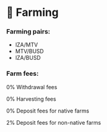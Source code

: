 # 🚜 Farming

### Farming pairs:

* IZA/MTV
* MTV/BUSD
* IZA/BUSD

### Farm fees:

0% Withdrawal fees

0% Harvesting fees

0% Deposit fees for native farms

2% Deposit fees for non-native farms


